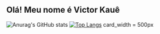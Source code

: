 ## Olá! Meu nome é Victor Kauê



![Anurag's GitHub stats](https://github-readme-stats.vercel.app/api?username=VictorKaue&show_icons=true&theme=synthwave)
[![Top Langs](https://github-readme-stats.vercel.app/api/top-langs/?username=VictorKaue)](https://github.com/VictorKaue/github-readme-stats)
card_width = 500px

<!--
**VictorKaue/VictorKaue** is a ✨ _special_ ✨ repository because its `README.md` (this file) appears on your GitHub profile.

Here are some ideas to get you started:

- 🔭 I’m currently working on ...
- 🌱 I’m currently learning ...
- 👯 I’m looking to collaborate on ...
- 🤔 I’m looking for help with ...
- 💬 Ask me about ...
- 📫 How to reach me: ...
- 😄 Pronouns: ...
- ⚡ Fun fact: ...
-->
